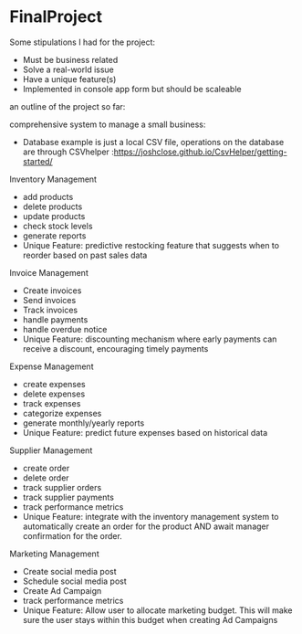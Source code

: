 # FinalProject

Some stipulations I had for the project:
- Must be business related
- Solve a real-world issue
- Have a unique feature(s)
- Implemented in console app form but should be scaleable

an outline of the project so far:

comprehensive system to manage a small business:

- Database example is just a local CSV file, operations on the database are through CSVhelper
:https://joshclose.github.io/CsvHelper/getting-started/

Inventory Management
- add products
- delete products
- update products
- check stock levels
- generate reports
- Unique Feature: predictive restocking feature that suggests when to reorder based on past sales data

Invoice Management
- Create invoices
- Send invoices
- Track invoices
- handle payments
- handle overdue notice
- Unique Feature: discounting mechanism where early payments can receive a discount, encouraging timely payments

Expense Management
- create expenses
- delete expenses
- track expenses
- categorize expenses
- generate monthly/yearly reports
- Unique Feature: predict future expenses based on historical data

Supplier Management
- create order
- delete order
- track supplier orders
- track supplier payments
- track performance metrics
- Unique Feature: integrate with the inventory management system to automatically create an order for the product AND await manager confirmation for the order. 

Marketing Management
- Create social media post
- Schedule social media post
- Create Ad Campaign
- track performance metrics
- Unique Feature: Allow user to allocate marketing budget.  This will make sure the user stays within this budget when creating Ad Campaigns 
